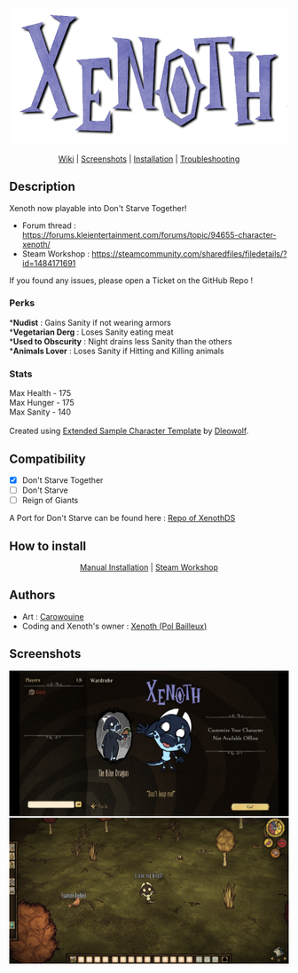 <p align="center">
  <img src="https://raw.githubusercontent.com/Xenoth/XenothDST/screenshots/names_xenoth.png" width="500"/>
</p>

<p align="center">
  <a href="https://github.com/Xenoth/XenothDST/wiki">Wiki</a> |
  <a href="https://github.com/Xenoth/XenothDST/tree/screenshots">Screenshots</a> |
  <a href="https://github.com/Xenoth/XenothDST/wiki/Installation">Installation</a> |
  <a href="https://github.com/Xenoth/XenothDST/wiki/Troubleshooting">Troubleshooting</a>
</p>

## Description

<p>
  Xenoth now playable into Don't Starve Together!
</p>

* Forum thread : https://forums.kleientertainment.com/forums/topic/94655-character-xenoth/
* Steam Workshop : https://steamcommunity.com/sharedfiles/filedetails/?id=1484171691

If you found any issues, please open a Ticket on the GitHub Repo !

### Perks
***Nudist** : Gains Sanity if not wearing armors<br>
***Vegetarian Derg** : Loses Sanity eating meat<br>
***Used to Obscurity** : Night drains less Sanity than the others<br>
***Animals Lover** : Loses Sanity if Hitting and Killing animals<br>
### Stats
Max Health - 175<br>
Max Hunger - 175<br>
Max Sanity - 140<br>
<br>
Created using [Extended Sample Character Template](https://forums.kleientertainment.com/topic/46849-tutorial-using-extended-sample-character-template/ "ESCT's Tutorial") by [Dleowolf](https://forums.kleientertainment.com/profile/465133-dleowolf/).

## Compatibility
- [x] Don't Starve Together
- [ ] Don't Starve
- [ ] Reign of Giants

A Port for Don't Starve can be found here : <a href="https://github.com/Xenoth/XenothDS">Repo of XenothDS</a>
## How to install
<p align="center">
  <a href="https://github.com/Xenoth/XenothDST/wiki/Installation#manual-installation">Manual Installation</a> |
  <a href="https://github.com/Xenoth/XenothDST/wiki/Installation#steam-workshop">Steam Workshop</a>
</p>

## Authors
* Art : [Carowouine](https://furaffinity.net/user/carowouine)
* Coding and Xenoth's owner : [Xenoth (Pol Bailleux)](https://github.com/Xenoth)

## Screenshots
![Menu Screenshot](https://raw.githubusercontent.com/Xenoth/XenothDST/screenshots/screenshot_menu.jpg)
![Ingame Screenshot](https://raw.githubusercontent.com/Xenoth/XenothDST/screenshots/screenshot_ingame.jpg)
